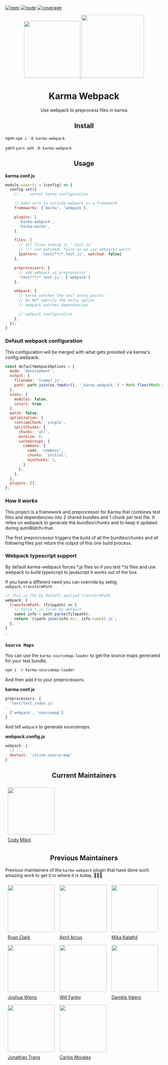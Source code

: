 [![npm][npm]][npm-url]
[![node][node]][node-url]
[![coverage][cover]][cover-url]

<div align="center">
  <a href='https://github.com/karma-runner/karma'>
    <img width="180" height="180"
      src="https://worldvectorlogo.com/logos/karma.svg">
  </a>
  <a href="https://github.com/webpack/webpack">
    <img width="200" height="200"
      src="https://cdn.rawgit.com/webpack/media/e7485eb2/logo/icon.svg">
  </a>
  <h1>Karma Webpack</h1>
  <p>Use webpack to preprocess files in karma<p>
</div>

<h2 align="center">Install</h2>

npm `npm i -D karma-webpack`

yarn `yarn add -D karma-webpack`

<h2 align="center">Usage</h2>

**karma.conf.js**

```js
module.exports = (config) => {
  config.set({
    // ... normal karma configuration

    // make sure to include webpack as a framework
    frameworks: ['mocha', 'webpack'],

    plugins: [
      'karma-webpack',
      'karma-mocha',
    ],

    files: [
      // all files ending in ".test.js"
      // !!! use watched: false as we use webpacks watch
      {pattern: 'test/**/*.test.js', watched: false}
    ],

    preprocessors: {
      // add webpack as preprocessor
      'test/**/*.test.js': ['webpack']
    },

    webpack: {
      // karma watches the test entry points
      // Do NOT specify the entry option
      // webpack watches dependencies

      // webpack configuration
    },
  });
}
```

### Default webpack configuration

This configuration will be merged with what gets provided via karma's config.webpack.

```js
const defaultWebpackOptions = {
  mode: 'development',
  output: {
    filename: '[name].js',
    path: path.join(os.tmpdir(), '_karma_webpack_') + Math.floor(Math.random() * 1000000),
  },
  stats: {
    modules: false,
    colors: true,
  },
  watch: false,
  optimization: {
    runtimeChunk: 'single',
    splitChunks: {
      chunks: 'all',
      minSize: 0,
      cacheGroups: {
        commons: {
          name: 'commons',
          chunks: 'initial',
          minChunks: 1,
        },
      },
    },
  },
  plugins: [],
};
```

### How it works

This project is a framework and preprocessor for Karma that combines test files and dependencies into 2 shared bundles
and 1 chunk per test file. It relies on webpack to generate the bundles/chunks and to keep it updated during
autoWatch=true.

The first preproccessor triggers the build of all the bundles/chunks and all following files just return the output of
this one build process.

### Webpack typescript support

By default karma-webpack forces *.js files so if you test *.ts files and use webpack to build typescript to javascript
it works out of the box.

If you have a different need you can override by settig `webpack.transformPath`

```js
// this is the by default applied transformPath
webpack: {
  transformPath: (filepath) => {
    // force *.js files by default
    const info = path.parse(filepath);
    return `${path.join(info.dir, info.name)}.js`;
  },
}
,
```

### `Source Maps`

You can use the `karma-sourcemap-loader` to get the source maps generated for your test bundle.

```bash
npm i -D karma-sourcemap-loader
```

And then add it to your preprocessors.

**karma.conf.js**

```js
preprocessors: {
  'test/test_index.js'
:
  ['webpack', 'sourcemap']
}
```

And tell `webpack` to generate sourcemaps.

**webpack.config.js**

```js
webpack: {
  // ...
  devtool: 'inline-source-map'
}
```

<style>

.maintainer-container {
display: flex;
flex-direction: row;
flex-wrap: wrap;
}

.maintainer {
  display: flex;
  flex-direction: column;
  padding: 8px;
}

.maintainer > a {
  padding-top: 8px;
}

</style>

<h2 align="center">Current Maintainers</h2>

<div class="maintainer-container">
  <div class="maintainer">
    <img width="150" height="150" src="https://avatars.githubusercontent.com/u/13606342?s=460&u=467cf9a106d2bb474cf627ffd4e0eac80d0b4705&v=4">
    <a href="http://codymikol.com">Cody Mikol</a>
  </div>
</div>


<h2 align="center">Previous Maintainers</h2>

Previous maintainers of the `karma-webpack` plugin that have done such amazing work to get it to where it is today. 🎉🎉🎉

<div class="maintainer-container">
      <div class="maintainer">
        <img width="150" height="150"
        src="https://avatars0.githubusercontent.com/u/7922109?v=4&s=150">
        <a href="https://github.com/ryanclark">Ryan Clark</a>
      </div>
      <div class="maintainer">
        <img width="150" height="150"
        src="https://avatars3.githubusercontent.com/u/2045543?v=4&s=150">
        <a href="https://github.com/AprilArcus">April Arcus</a>
      </div>
      <div class="maintainer">
        <img width="150" height="150"
        src="https://avatars.githubusercontent.com/u/4650931?v=3&s=150">
        <a href="https://github.com/MikaAK">Mika Kalathil</a>
      </div>
      <div class="maintainer">
        <img width="150" height="150"
        src="https://avatars.githubusercontent.com/u/8420490?v=3&s=150">
        <a href="https://github.com/d3viant0ne">Joshua Wiens</a>
      </div>
      <div class="maintainer">
        <img width="150" height="150" src="https://avatars.githubusercontent.com/u/1919664?v=3&s=150">
        <a href="https://github.com/goldhand">Will Farley</a>
      </div>
      <div class="maintainer">
        <img width="150" height="150"
        src="https://avatars.githubusercontent.com/u/1307954?v=3&s=150">
        <a href="https://github.com/DanielaValero">Daniela Valero</a>
      </div>
    </tr>
    <tr>
      <div class="maintainer">
        <img width="150" height="150"
        src="https://avatars.githubusercontent.com/u/122108?v=3&s=150">
        <a href="https://github.com/jon301">Jonathan Trang</a>
      </div>
      <div class="maintainer">
        <img width="150" height="150"
        src="https://avatars.githubusercontent.com/u/3285723?v=3&s=150">
        <a href="https://github.com/carlos-">Carlos Morales</a>
      </div>
</div>


[npm]: https://img.shields.io/npm/v/karma-webpack.svg

[npm-url]: https://npmjs.com/package/karma-webpack

[node]: https://img.shields.io/node/v/karma-webpack.svg

[node-url]: https://nodejs.org

[cover]: https://codecov.io/gh/webpack-contrib/karma-webpack/branch/master/graph/badge.svg

[cover-url]: https://codecov.io/gh/webpack-contrib/karma-webpack
